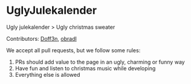 # UglyJulekalender
Ugly julekalender > Ugly christmas sweater

Contributors: [Doff3n](https://github.com/Doff3n), [obradl](https://github.com/obradl)

We accept all pull requests, but we follow some rules:
1. PRs should add value to the page in an ugly, charming or funny way
2. Have fun and listen to christmas music while developing
3. Everything else is allowed
